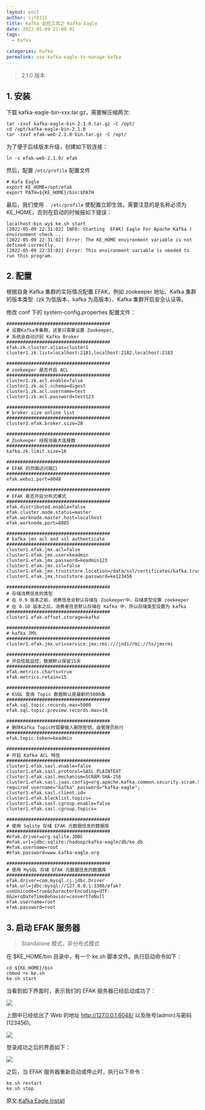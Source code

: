 ```yaml
---
layout: post
author: sjf0115
title: Kafka 监控工具之 Kafka Eagle
date: 2022-05-09 21:00:01
tags:
  - Kafka

categories: Kafka
permalink: use-kafka-eagle-to-manage-kafka
---
```


> 2.1.0 版本

## 1. 安装

下载 kafka-eagle-bin-xxx.tar.gz，需要解压缩两次:
```
tar -zxvf kafka-eagle-bin-2.1.0.tar.gz -C /opt/
cd /opt/kafka-eagle-bin-2.1.0
tar -zxvf efak-web-2.1.0-bin.tar.gz -C /opt/
```
为了便于后续版本升级，创建如下软连接：
```
ln -s efak-web-2.1.0/ efak
```
然后，配置 `/etc/profile` 配置文件
```
# Kafa Eagle
export KE_HOME=/opt/efak
export PATH=${KE_HOME}/bin:$PATH
```
最后，我们使用 `. /etc/profile` 使配置立即生效。需要注意的是名称必须为 KE_HOME，否则在启动的时候报如下错误：
```
localhost:bin wy$ ke.sh start
[2022-05-09 22:31:02] INFO: Starting  EFAK( Eagle For Apache Kafka ) environment check ...
[2022-05-09 22:31:02] Error: The KE_HOME environment variable is not defined correctly.
[2022-05-09 22:31:02] Error: This environment variable is needed to run this program.
```

## 2. 配置

根据自身 Kafka 集群的实际情况配置 EFAK，例如 zookeeper 地址、Kafka 集群的版本类型（zk 为低版本，kafka 为高版本）、Kafka 集群开启安全认证等。

修改 conf 下的 system-config.properties 配置文件：
```
######################################
# 设置Kafka多集群，这里只需要设置 Zookeeper,
# 系统会自动识别 Kafka Broker
######################################
efak.zk.cluster.alias=cluster1
cluster1.zk.list=localhost:2181,localhost:2182,localhost:2183

######################################
# zookeeper 是否开启 ACL
######################################
cluster1.zk.acl.enable=false
cluster1.zk.acl.schema=digest
cluster1.zk.acl.username=test
cluster1.zk.acl.password=test123

######################################
# broker size online list
######################################
cluster1.efak.broker.size=20

######################################
# Zookeeper 线程池最大连接数
######################################
kafka.zk.limit.size=16

######################################
# EFAK 的页面访问端口
######################################
efak.webui.port=8048

######################################
# EFAK 是否开启分布式模式
######################################
efak.distributed.enable=false
efak.cluster.mode.status=master
efak.worknode.master.host=localhost
efak.worknode.port=8085

######################################
# kafka jmx acl and ssl authenticate
######################################
cluster1.efak.jmx.acl=false
cluster1.efak.jmx.user=keadmin
cluster1.efak.jmx.password=keadmin123
cluster1.efak.jmx.ssl=false
cluster1.efak.jmx.truststore.location=/data/ssl/certificates/kafka.truststore
cluster1.efak.jmx.truststore.password=ke123456

######################################
# 存储消费信息的类型
# 在 0.9 版本之前，消费信息会默认存储在 Zookeeper中，存储类型设置 zookeeper
# 在 0.10 版本之后，消费者信息默认存储在 Kafka 中，所以存储类型设置为 kafka
######################################
cluster1.efak.offset.storage=kafka

######################################
# kafka JMX
######################################
cluster1.efak.jmx.uri=service:jmx:rmi:///jndi/rmi://%s/jmxrmi

######################################
# 开启性能监控，数据默认保留15天
######################################
efak.metrics.charts=true
efak.metrics.retain=15

######################################
# KSQL 查询 Topic 数据默认是最新的5000条
######################################
efak.sql.topic.records.max=5000
efak.sql.topic.preview.records.max=10

######################################
# 删除Kafka Topic时需要输入删除密钥，由管理员执行
######################################
efak.topic.token=keadmin

######################################
# 开启 Kafka ACL 特性
######################################
cluster1.efak.sasl.enable=false
cluster1.efak.sasl.protocol=SASL_PLAINTEXT
cluster1.efak.sasl.mechanism=SCRAM-SHA-256
cluster1.efak.sasl.jaas.config=org.apache.kafka.common.security.scram.ScramLoginModule required username="kafka" password="kafka-eagle";
cluster1.efak.sasl.client.id=
cluster1.efak.blacklist.topics=
cluster1.efak.sasl.cgroup.enable=false
cluster1.efak.sasl.cgroup.topics=

######################################
# 使用 Sqlite 存储 EFAK 元数据信息的数据库
######################################
#efak.driver=org.sqlite.JDBC
#efak.url=jdbc:sqlite:/hadoop/kafka-eagle/db/ke.db
#efak.username=root
#efak.password=www.kafka-eagle.org

######################################
# 使用 MySQL 存储 EFAK 元数据信息的数据库
######################################
efak.driver=com.mysql.cj.jdbc.Driver
efak.url=jdbc:mysql://127.0.0.1:3306/efak?useUnicode=true&characterEncoding=UTF-8&zeroDateTimeBehavior=convertToNull
efak.username=root
efak.password=root
```

## 3. 启动 EFAK 服务器

> Standalone 模式，非分布式模式

在 $KE_HOME/bin 目录中，有一个 ke.sh 脚本文件。执行启动命令如下：
```
cd ${KE_HOME}/bin
chmod +x ke.sh
ke.sh start
```

当看到如下界面时，表示我们的 EFAK 服务器已经启动成功了：

![](https://github.com/sjf0115/ImageBucket/blob/main/Kafka/use-kafka-eagle-to-manage-kafka-1.png?raw=true)

上图中已经给出了 Web 的地址 http://127.0.0.1:8048/ 以及账号(admin)与密码(123456)。

![](https://github.com/sjf0115/ImageBucket/blob/main/Kafka/use-kafka-eagle-to-manage-kafka-2.png?raw=true)

登录成功之后的界面如下：

![](https://github.com/sjf0115/ImageBucket/blob/main/Kafka/use-kafka-eagle-to-manage-kafka-3.png?raw=true)

之后，当 EFAK 服务器重新启动或停止时，执行以下命令：
```
ke.sh restart
ke.sh stop
```







原文:[Kafka Eagle Install](https://docs.kafka-eagle.org/2.env-and-install/2.installing)
